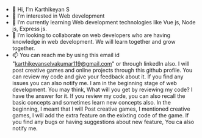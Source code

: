 - 👋 Hi, I’m Karthikeyan S
- 👀 I’m interested in Web development
- 🌱 I’m currently learning Web development technologies like Vue js, Node js, Express js.
- 💞️ I’m looking to collaborate on web developers who are having knowledge in web development. We will learn together and grow together.
- 📫 You can reach me by using this email id "karthikeyanselvakumar119@gmail.com" or through linkedIn also.
I will post creative games and online projects through this github profile. You can review my code and give your feedback about it.
If you find any issues you can also notify me. I am in the beginning stage of web development. You may think,
What will you get by reviewing my code? I have the answer for it.
If you review my code, you can also recall the basic concepts and sometimes learn new concepts also. In the beginning, I meant that I will
Post creative games, I mentioned creative games, I will add the extra feature on the exixting code of the game. If you find any bugs or 
having suggestions about new feature, You ca also notify me.



<!---
Karthikeyanuvrd/Karthikeyanuvrd is a ✨ special ✨ repository because its `README.md` (this file) appears on your GitHub profile.
You can click the Preview link to take a look at your changes.
--->
